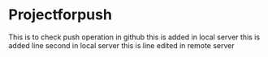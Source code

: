 # Projectforpush
This is to check push operation in github
this is added in local server
this is added line second in local server
this is line edited in remote server
